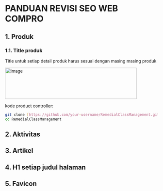 # PANDUAN REVISI SEO WEB COMPRO

## 1. Produk
### 1.1. Title produk
Title untuk setiap detail produk harus sesuai dengan masing masing produk

<img width="434" height="103" alt="image" src="https://github.com/user-attachments/assets/19b52bc7-e9e0-4833-ab8f-59bd5c29bf77" />

kode product controller: 

  ```bash
  git clone [https://github.com/your-username/RemedialClassManagement.git]
  cd RemedialClassManagement
  ```

## 2. Aktivitas
## 3. Artikel
## 4. H1 setiap judul halaman
## 5. Favicon
